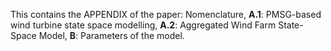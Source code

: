 This contains the APPENDIX of the paper:
Nomenclature,
**A.1**: PMSG-based wind turbine state space modelling,
**A.2**: Aggregated Wind Farm State-Space Model,
**B**: Parameters of the model.
